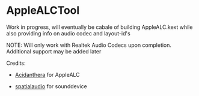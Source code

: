 # AppleALCTool
Work in progress, will eventually be cabale of building AppleALC.kext while also providing info on audio codec and layout-id's

NOTE: Will only work with Realtek Audio Codecs upon completion. Additional support may be added later

Credits:


* [Acidanthera](https://github.com/acidanthera/AppleALC) for AppleALC


* [spatialaudio](https://github.com/spatialaudio/python-sounddevice/) for sounddevice